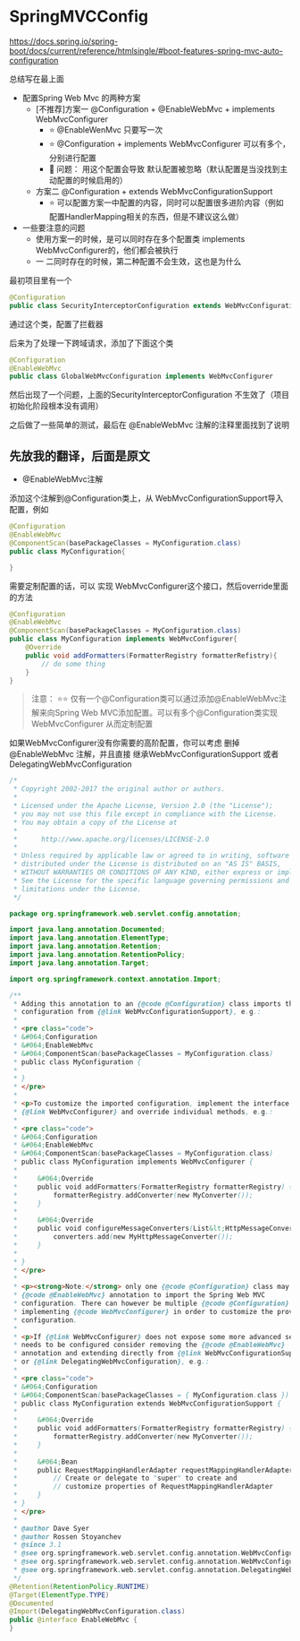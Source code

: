 # SpringMVCConfig

https://docs.spring.io/spring-boot/docs/current/reference/htmlsingle/#boot-features-spring-mvc-auto-configuration

总结写在最上面
- 配置Spring Web Mvc 的两种方案
  - [不推荐]方案一 @Configuration + @EnableWebMvc + implements WebMvcConfigurer
    - ⭐ @EnableWenMvc 只要写一次
    - ⭐ @Configuration + implements WebMvcConfigurer 可以有多个，分别进行配置
    - 🔺 问题： 用这个配置会导致 默认配置被忽略（默认配置是当没找到主动配置的时候启用的）
  - 方案二 @Configuration + extends WebMvcConfigurationSupport
    - ⭐ 可以配置方案一中配置的内容，同时可以配置很多进阶内容（例如配置HandlerMapping相关的东西，但是不建议这么做）
- 一些要注意的问题
  - 使用方案一的时候，是可以同时存在多个配置类 implements WebMvcConfigurer的，他们都会被执行
  - 一 二同时存在的时候，第二种配置不会生效，这也是为什么

最初项目里有一个

```java
@Configuration
public class SecurityInterceptorConfiguration extends WebMvcConfigurationSupport
```

通过这个类，配置了拦截器

后来为了处理一下跨域请求，添加了下面这个类

```java
@Configuration
@EnableWebMvc
public class GlobalWebMvcConfiguration implements WebMvcConfigurer
```

然后出现了一个问题，上面的SecurityInterceptorConfiguration 不生效了（项目初始化阶段根本没有调用）

之后做了一些简单的测试，最后在 @EnableWebMvc 注解的注释里面找到了说明

## 先放我的翻译，后面是原文
- @EnableWebMvc注解

添加这个注解到@Configuration类上，从 WebMvcConfigurationSupport导入配置，例如
```java
@Configuration
@EnableWebMvc
@ComponentScan(basePackageClasses = MyConfiguration.class)
public class MyConfiguration{

}
```
需要定制配置的话，可以 实现 WebMvcConfigurer这个接口，然后override里面的方法
```java
@Configuration
@EnableWebMvc
@ComponentScan(basePackageClasses = MyConfiguration.class)
public class MyConfiguration implements WebMvcConfigurer{
    @Override
    public void addFormatters(FormatterRegistry formatterRefistry){
        // do some thing
    }
}
```
> 注意： ⭐⭐ 仅有一个@Configuration类可以通过添加@EnableWebMvc注解来向Spring Web MVC添加配置。可以有多个@Configuration类实现 WebMvcConfigurer 从而定制配置

如果WebMvcConfigurer没有你需要的高阶配置，你可以考虑 删掉 @EnableWebMvc 注解，并且直接 继承WebMvcConfigurationSupport 或者 DelegatingWebMvcConfiguration

```java
/*
 * Copyright 2002-2017 the original author or authors.
 *
 * Licensed under the Apache License, Version 2.0 (the "License");
 * you may not use this file except in compliance with the License.
 * You may obtain a copy of the License at
 *
 *      http://www.apache.org/licenses/LICENSE-2.0
 *
 * Unless required by applicable law or agreed to in writing, software
 * distributed under the License is distributed on an "AS IS" BASIS,
 * WITHOUT WARRANTIES OR CONDITIONS OF ANY KIND, either express or implied.
 * See the License for the specific language governing permissions and
 * limitations under the License.
 */

package org.springframework.web.servlet.config.annotation;

import java.lang.annotation.Documented;
import java.lang.annotation.ElementType;
import java.lang.annotation.Retention;
import java.lang.annotation.RetentionPolicy;
import java.lang.annotation.Target;

import org.springframework.context.annotation.Import;

/**
 * Adding this annotation to an {@code @Configuration} class imports the Spring MVC
 * configuration from {@link WebMvcConfigurationSupport}, e.g.:
 *
 * <pre class="code">
 * &#064;Configuration
 * &#064;EnableWebMvc
 * &#064;ComponentScan(basePackageClasses = MyConfiguration.class)
 * public class MyConfiguration {
 *
 * }
 * </pre>
 *
 * <p>To customize the imported configuration, implement the interface
 * {@link WebMvcConfigurer} and override individual methods, e.g.:
 *
 * <pre class="code">
 * &#064;Configuration
 * &#064;EnableWebMvc
 * &#064;ComponentScan(basePackageClasses = MyConfiguration.class)
 * public class MyConfiguration implements WebMvcConfigurer {
 *
 * 	   &#064;Override
 * 	   public void addFormatters(FormatterRegistry formatterRegistry) {
 *         formatterRegistry.addConverter(new MyConverter());
 * 	   }
 *
 * 	   &#064;Override
 * 	   public void configureMessageConverters(List&lt;HttpMessageConverter&lt;?&gt;&gt; converters) {
 *         converters.add(new MyHttpMessageConverter());
 * 	   }
 *
 * }
 * </pre>
 *
 * <p><strong>Note:</strong> only one {@code @Configuration} class may have the
 * {@code @EnableWebMvc} annotation to import the Spring Web MVC
 * configuration. There can however be multiple {@code @Configuration} classes
 * implementing {@code WebMvcConfigurer} in order to customize the provided
 * configuration.
 *
 * <p>If {@link WebMvcConfigurer} does not expose some more advanced setting that
 * needs to be configured consider removing the {@code @EnableWebMvc}
 * annotation and extending directly from {@link WebMvcConfigurationSupport}
 * or {@link DelegatingWebMvcConfiguration}, e.g.:
 *
 * <pre class="code">
 * &#064;Configuration
 * &#064;ComponentScan(basePackageClasses = { MyConfiguration.class })
 * public class MyConfiguration extends WebMvcConfigurationSupport {
 *
 * 	   &#064;Override
 *	   public void addFormatters(FormatterRegistry formatterRegistry) {
 *         formatterRegistry.addConverter(new MyConverter());
 *	   }
 *
 *	   &#064;Bean
 *	   public RequestMappingHandlerAdapter requestMappingHandlerAdapter() {
 *         // Create or delegate to "super" to create and
 *         // customize properties of RequestMappingHandlerAdapter
 *	   }
 * }
 * </pre>
 *
 * @author Dave Syer
 * @author Rossen Stoyanchev
 * @since 3.1
 * @see org.springframework.web.servlet.config.annotation.WebMvcConfigurer
 * @see org.springframework.web.servlet.config.annotation.WebMvcConfigurationSupport
 * @see org.springframework.web.servlet.config.annotation.DelegatingWebMvcConfiguration
 */
@Retention(RetentionPolicy.RUNTIME)
@Target(ElementType.TYPE)
@Documented
@Import(DelegatingWebMvcConfiguration.class)
public @interface EnableWebMvc {
}
```